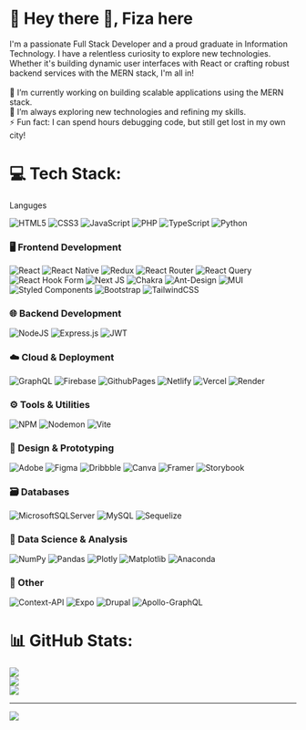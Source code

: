 # 💫 Hey there 👋, Fiza here

I'm a passionate Full Stack Developer and a proud graduate in Information Technology.  I have a relentless curiosity to explore new technologies. Whether it's building dynamic user interfaces with React or crafting robust backend services with the MERN stack, I'm all in!<br><br>🔭 I’m currently working on building scalable applications using the MERN stack.<br>🌱 I’m always exploring new technologies and refining my skills.<br>⚡ Fun fact: I can spend hours debugging code, but still get lost in my own city!


# 💻 Tech Stack:

Languges

![HTML5](https://img.shields.io/badge/html5-%23E34F26.svg?style=flat&logo=html5&logoColor=white) ![CSS3](https://img.shields.io/badge/css3-%231572B6.svg?style=flat&logo=css3&logoColor=white) ![JavaScript](https://img.shields.io/badge/javascript-%23323330.svg?style=flat&logo=javascript&logoColor=%23F7DF1E) ![PHP](https://img.shields.io/badge/php-%23777BB4.svg?style=flat&logo=php&logoColor=white) ![TypeScript](https://img.shields.io/badge/typescript-%23007ACC.svg?style=flat&logo=typescript&logoColor=white) ![Python](https://img.shields.io/badge/python-3670A0?style=flat&logo=python&logoColor=ffdd54)

### 🖥️ Frontend Development

![React](https://img.shields.io/badge/react-%2320232a.svg?style=flat&logo=react&logoColor=%2361DAFB) ![React Native](https://img.shields.io/badge/react_native-%2320232a.svg?style=flat&logo=react&logoColor=%2361DAFB) ![Redux](https://img.shields.io/badge/redux-%23593d88.svg?style=flat&logo=redux&logoColor=white) ![React Router](https://img.shields.io/badge/React_Router-CA4245?style=flat&logo=react-router&logoColor=white) ![React Query](https://img.shields.io/badge/-React%20Query-FF4154?style=flat&logo=react%20query&logoColor=white) ![React Hook Form](https://img.shields.io/badge/React%20Hook%20Form-%23EC5990.svg?style=flat&logo=reacthookform&logoColor=white) ![Next JS](https://img.shields.io/badge/Next-black?style=flat&logo=next.js&logoColor=white) ![Chakra](https://img.shields.io/badge/chakra-%234ED1C5.svg?style=flat&logo=chakraui&logoColor=white) ![Ant-Design](https://img.shields.io/badge/-AntDesign-%230170FE?style=flat&logo=ant-design&logoColor=white) ![MUI](https://img.shields.io/badge/MUI-%230081CB.svg?style=flat&logo=mui&logoColor=white) ![Styled Components](https://img.shields.io/badge/styled--components-DB7093?style=flat&logo=styled-components&logoColor=white) ![Bootstrap](https://img.shields.io/badge/bootstrap-%238511FA.svg?style=flat&logo=bootstrap&logoColor=white) ![TailwindCSS](https://img.shields.io/badge/tailwindcss-%2338B2AC.svg?style=flat&logo=tailwind-css&logoColor=white)

### 🌐 Backend Development

![NodeJS](https://img.shields.io/badge/node.js-6DA55F?style=flat&logo=node.js&logoColor=white) ![Express.js](https://img.shields.io/badge/express.js-%23404d59.svg?style=flat&logo=express&logoColor=%2361DAFB) ![JWT](https://img.shields.io/badge/JWT-black?style=flat&logo=JSON%20web%20tokens)

### ☁️ Cloud & Deployment

![GraphQL](https://img.shields.io/badge/-GraphQL-E10098?style=flat&logo=graphql&logoColor=white) ![Firebase](https://img.shields.io/badge/firebase-%23039BE5.svg?style=flat&logo=firebase) ![GithubPages](https://img.shields.io/badge/github%20pages-121013?style=flat&logo=github&logoColor=white) ![Netlify](https://img.shields.io/badge/netlify-%23000000.svg?style=flat&logo=netlify&logoColor=#00C7B7) ![Vercel](https://img.shields.io/badge/vercel-%23000000.svg?style=flat&logo=vercel&logoColor=white) ![Render](https://img.shields.io/badge/Render-%46E3B7.svg?style=flat&logo=render&logoColor=white)

### ⚙️ Tools & Utilities

![NPM](https://img.shields.io/badge/NPM-%23CB3837.svg?style=flat&logo=npm&logoColor=white) ![Nodemon](https://img.shields.io/badge/NODEMON-%23323330.svg?style=flat&logo=nodemon&logoColor=%BBDEAD) ![Vite](https://img.shields.io/badge/vite-%23646CFF.svg?style=flat&logo=vite&logoColor=white)

### 🧩 Design & Prototyping

![Adobe](https://img.shields.io/badge/adobe-%23FF0000.svg?style=flat&logo=adobe&logoColor=white) ![Figma](https://img.shields.io/badge/figma-%23F24E1E.svg?style=flat&logo=figma&logoColor=white) ![Dribbble](https://img.shields.io/badge/Dribbble-EA4C89?style=flat&logo=dribbble&logoColor=white) ![Canva](https://img.shields.io/badge/Canva-%2300C4CC.svg?style=flat&logo=Canva&logoColor=white) ![Framer](https://img.shields.io/badge/Framer-black?style=flat&logo=framer&logoColor=blue) ![Storybook](https://img.shields.io/badge/-Storybook-FF4785?style=flat&logo=storybook&logoColor=white)

### 🗃️ Databases

![MicrosoftSQLServer](https://img.shields.io/badge/Microsoft%20SQL%20Server-CC2927?style=flat&logo=microsoft%20sql%20server&logoColor=white) ![MySQL](https://img.shields.io/badge/mysql-4479A1.svg?style=flat&logo=mysql&logoColor=white) ![Sequelize](https://img.shields.io/badge/Sequelize-52B0E7?style=flat&logo=Sequelize&logoColor=white)

### 🧮 Data Science & Analysis

![NumPy](https://img.shields.io/badge/numpy-%23013243.svg?style=flat&logo=numpy&logoColor=white) ![Pandas](https://img.shields.io/badge/pandas-%23150458.svg?style=flat&logo=pandas&logoColor=white) ![Plotly](https://img.shields.io/badge/Plotly-%233F4F75.svg?style=flat&logo=plotly&logoColor=white) ![Matplotlib](https://img.shields.io/badge/Matplotlib-%23ffffff.svg?style=flat&logo=Matplotlib&logoColor=black) ![Anaconda](https://img.shields.io/badge/Anaconda-%2344A833.svg?style=flat&logo=anaconda&logoColor=white)

### 🔧 Other

![Context-API](https://img.shields.io/badge/Context--Api-000000?style=flat&logo=react) ![Expo](https://img.shields.io/badge/expo-1C1E24?style=flat&logo=expo&logoColor=#D04A37) ![Drupal](https://img.shields.io/badge/drupal-%230678BE.svg?style=flat&logo=drupal&logoColor=white) ![Apollo-GraphQL](https://img.shields.io/badge/-ApolloGraphQL-311C87?style=flat&logo=apollo-graphql)


# 📊 GitHub Stats:
![](https://github-readme-stats.vercel.app/api?username=Fiza-04&theme=dark&hide_border=false&include_all_commits=false&count_private=false)<br/>
![](https://github-readme-streak-stats.herokuapp.com/?user=Fiza-04&theme=dark&hide_border=false)<br/>
![](https://github-readme-stats.vercel.app/api/top-langs/?username=Fiza-04&theme=dark&hide_border=false&include_all_commits=false&count_private=false&layout=compact)

---
[![](https://visitcount.itsvg.in/api?id=Fiza-04&icon=0&color=0)](https://visitcount.itsvg.in)

<!-- Proudly created with GPRM ( https://gprm.itsvg.in ) -->
